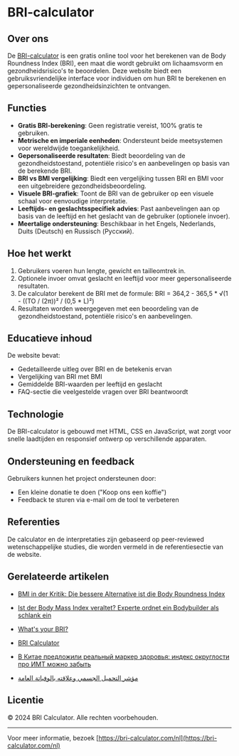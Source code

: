 # BRI-calculator

## Over ons

De [BRI-calculator](https://bri-calculator.com/nl) is een gratis online tool voor het berekenen van de Body Roundness Index (BRI), een maat die wordt gebruikt om lichaamsvorm en gezondheidsrisico's te beoordelen. Deze website biedt een gebruiksvriendelijke interface voor individuen om hun BRI te berekenen en gepersonaliseerde gezondheidsinzichten te ontvangen.

## Functies

- **Gratis BRI-berekening**: Geen registratie vereist, 100% gratis te gebruiken.
- **Metrische en imperiale eenheden**: Ondersteunt beide meetsystemen voor wereldwijde toegankelijkheid.
- **Gepersonaliseerde resultaten**: Biedt beoordeling van de gezondheidstoestand, potentiële risico's en aanbevelingen op basis van de berekende BRI.
- **BRI vs BMI vergelijking**: Biedt een vergelijking tussen BRI en BMI voor een uitgebreidere gezondheidsbeoordeling.
- **Visuele BRI-grafiek**: Toont de BRI van de gebruiker op een visuele schaal voor eenvoudige interpretatie.
- **Leeftijds- en geslachtsspecifiek advies**: Past aanbevelingen aan op basis van de leeftijd en het geslacht van de gebruiker (optionele invoer).
- **Meertalige ondersteuning**: Beschikbaar in het Engels, Nederlands, Duits (Deutsch) en Russisch (Русский).

## Hoe het werkt

1. Gebruikers voeren hun lengte, gewicht en tailleomtrek in.
2. Optionele invoer omvat geslacht en leeftijd voor meer gepersonaliseerde resultaten.
3. De calculator berekent de BRI met de formule: BRI = 364,2 - 365,5 * √(1 - ((TO / (2π))² / (0,5 * L)²)
4. Resultaten worden weergegeven met een beoordeling van de gezondheidstoestand, potentiële risico's en aanbevelingen.

## Educatieve inhoud

De website bevat:
- Gedetailleerde uitleg over BRI en de betekenis ervan
- Vergelijking van BRI met BMI
- Gemiddelde BRI-waarden per leeftijd en geslacht
- FAQ-sectie die veelgestelde vragen over BRI beantwoordt

## Technologie

De BRI-calculator is gebouwd met HTML, CSS en JavaScript, wat zorgt voor snelle laadtijden en responsief ontwerp op verschillende apparaten.

## Ondersteuning en feedback

Gebruikers kunnen het project ondersteunen door:
- Een kleine donatie te doen ("Koop ons een koffie")
- Feedback te sturen via e-mail om de tool te verbeteren

## Referenties

De calculator en de interpretaties zijn gebaseerd op peer-reviewed wetenschappelijke studies, die worden vermeld in de referentiesectie van de website.

## Gerelateerde artikelen

- [BMI in der Kritik: Die bessere Alternative ist die Body Roundness Index](https://www.watson.ch/leben/international/237992519-bmi-in-der-kritik-der-body-roundness-index-ist-die-besser-alternative)

- [Ist der Body Mass Index veraltet? Experte ordnet ein Bodybuilder als schlank ein](https://www.blick.ch/life/gesundheit/fitness/ist-der-body-mass-index-veraltet-experte-ordnet-ein-bodybuilder-gilt-mit-neuem-bri-richtwert-als-schlank-id20168108.html)

- [What's your BRI?](https://www.mumsnet.com/talk/_chat/5168939-whats-your-bri)

- [BRI Calculator](https://bai.tools/tools/bri-calculator)

- [В Китае предложили реальный маркер здоровья: индекс округлости про ИМТ можно забыть](https://doctorpiter.ru/obraz-zhizni/v-kitae-vyveli-realnyi-marker-zdorovya-indeks-okruglosti-pro-imt-mozhno-zabyt-id5863220/)

- [مؤشر التحميل الجسمي وعلاقته بالوفياتة العامة](https://www.sehatok.com/%D8%B7%D8%A8/%D9%85%D8%A4%D8%B4%D8%B1-%D8%A7%D8%B3%D8%AA%D8%AF%D8%A7%D8%B1%D8%A9-%D8%A7%D9%84%D8%AC%D8%B3%D9%85-%D9%88%D8%B9%D9%84%D8%A7%D9%82%D8%AA%D9%87-%D8%A8%D9%85%D8%B9%D8%AF%D9%84-%D8%A7%D9%84%D9%88%D9%81%D9%8A%D8%A7%D8%AA-%D8%A7%D9%84%D8%B9%D8%A7%D9%85%D8%A9)

## Licentie

© 2024 BRI Calculator. Alle rechten voorbehouden.

---

Voor meer informatie, bezoek [https://bri-calculator.com/nl](https://bri-calculator.com/nl)